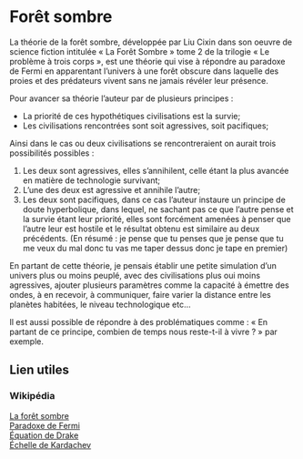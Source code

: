# Forêt sombre

La théorie de la forêt sombre, développée par Liu Cixin dans son oeuvre de science fiction intitulée « La Forêt Sombre » tome 2 de la trilogie «  Le problème à trois corps », est une théorie qui vise à répondre au paradoxe de Fermi en apparentant l’univers à une forêt obscure dans laquelle des proies et des prédateurs vivent sans ne jamais révéler leur présence.

Pour avancer sa théorie l’auteur par de plusieurs principes :

- La priorité de ces hypothétiques civilisations est la survie;
- Les civilisations rencontrées sont soit agressives, soit pacifiques;

Ainsi dans le cas ou deux civilisations se rencontreraient on aurait trois possibilités possibles :

1. Les deux sont agressives, elles s’annihilent, celle étant la plus avancée en matière de technologie survivant;
2. L’une des deux est agressive et annihile l’autre;
3. Les deux sont pacifiques, dans ce cas l’auteur instaure un principe de doute hyperbolique, dans lequel, ne sachant pas ce que l’autre pense et la survie étant leur priorité, elles sont forcément amenées à penser que l’autre leur est hostile et le résultat obtenu est similaire au deux précédents. (En résumé : je pense que tu penses que je pense que tu me veux du mal donc tu vas me taper dessus donc je tape en premier)

En partant de cette théorie, je pensais établir une petite simulation d’un univers plus ou moins peuplé, avec des civilisations plus oui moins agressives, ajouter plusieurs paramètres comme la capacité à émettre des ondes, à en recevoir, à communiquer, faire varier la distance entre les planètes habitées, le niveau technologique etc…

Il est aussi possible de répondre à des problématiques comme : « En partant de ce principe, combien de temps nous reste-t-il à vivre ? » par exemple.

## Lien utiles
### Wikipédia
[La forêt sombre](https://fr.wikipedia.org/wiki/La_For%C3%AAt_sombre)<br>
[Paradoxe de Fermi](https://fr.wikipedia.org/wiki/Paradoxe_de_Fermi)<br>
[Équation de Drake](https://fr.wikipedia.org/wiki/%C3%89quation_de_Drake)<br>
[Échelle de Kardachev](https://fr.wikipedia.org/wiki/%C3%89chelle_de_Kardachev)<br>
